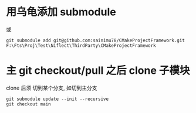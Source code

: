 # 用乌龟添加 submodule

或

```
git submodule add git@github.com:sainimu78/CMakeProjectFramework.git F:\Fts\Proj\Test\Niflect\ThirdParty\CMakeProjectFramework
```

# 主 git checkout/pull 之后 clone 子模块

clone 后须 切到某个分支, 如切到主分支

```
git submodule update --init --recursive
git checkout main
```

